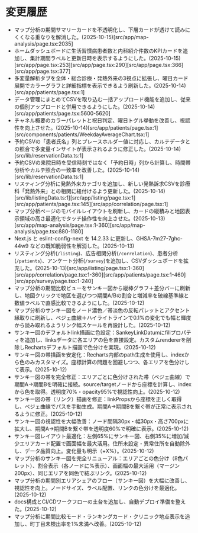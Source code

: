 # 変更履歴
- マップ分析の期間サマリーカードを不透明化し、下層カードが透けて読みにくくなる重なりを解消した。(2025-10-15)[src/app/map-analysis/page.tsx:2035]
- ホームダッシュボードに生活習慣病患者数と内科紹介件数のKPIカードを追加し、集計期間ラベルと更新日時を表示するようにした。(2025-10-15)[src/app/page.tsx:253][src/app/page.tsx:290][src/app/page.tsx:366][src/app/page.tsx:377]
- 多変量解析タブを全体・総合診療・発熱外来の3視点に拡張し、曜日カード展開でカラーグラフと詳細指標を表示できるよう刷新した。(2025-10-14)[src/app/patients/page.tsx:1]
- データ管理にまとめてCSVを取り込む一括アップロード機能を追加し、従来の個別アップロードと併用できるようにした。(2025-10-14)[src/app/patients/page.tsx:5600-5620]
- チャネル概要のカラーパレットと祝日判定、曜日トグル挙動を改善し、視認性を向上させた。(2025-10-14)[src/app/patients/page.tsx:1][src/components/patients/WeekdayAverageChart.tsx:1]
- 予約CSVの「患者氏名」列とプレースホルダー値に対応し、カルテデータとの照合で多変量インサイトが表示されるように修正した。(2025-10-14)[src/lib/reservationData.ts:1]
- 予約CSVの来院日時を受信時刻ではなく「予約日時」列から計算し、時間帯分析やカルテ照合の一致率を改善した。(2025-10-14)[src/lib/reservationData.ts:1]
- リスティング分析に発熱外来カテゴリを追加し、新しい発熱訴求CSVを診療科「発熱外来」との相関に紐付けるよう更新した。(2025-10-14)[src/lib/listingData.ts:1][src/app/listing/page.tsx:1][src/app/patients/page.tsx:145][src/app/correlation/page.tsx:1]
- マップ分析ページのモバイルレイアウトを刷新し、カードの縦積みと地図表示領域の高さ最適化でタッチ操作性を向上させた。(2025-10-13)[src/app/map-analysis/page.tsx:1-360][src/app/map-analysis/page.tsx:880-1180]
- Next.js と eslint-config-next を 14.2.33 に更新し、GHSA-7m27-7ghc-44w9 などの既知脆弱性を解消した。(2025-10-13)
- リスティング分析(`/listing`)、広告相関分析(`/correlation`)、患者分析(`/patients`)、アンケート分析(`/survey`)を追加し、CSVダッシュボードを拡充した。(2025-10-13)[src/app/listing/page.tsx:1-360][src/app/correlation/page.tsx:1-360][src/app/patients/page.tsx:1-460][src/app/survey/page.tsx:1-240]
- マップ分析の期間比較ビューをサンキー図から縦棒グラフ＋差分バーに刷新し、地図クリックで地区を選びつつ期間A/Bの割合と増減率を破線基準線と数値ラベルで直感比較できるようにした。(2025-10-12)
- マップ分析のサンキー図をノード濃色／帯淡色の反転パレットとアクセント縁取りに刷新し、ベジェ曲線＋ハイライトラインで0.1%の変化でも幅と輝度から読み取れるようリンク幅スケールを再設計した。(2025-10-12)
- サンキー図のデフォルトlink描画に色設定：SankeyLinkDatumにfillプロパティを追加し、linksデータに各エリアの色を直接設定。カスタムrendererを削除しRechartsデフォルト描画で色分けを実現。(2025-10-12)
- サンキー図の帯描画を安定化：Recharts内部のpath生成を使用し、indexから色のみカスタマイズ。座標計算の問題を回避しつつ、各エリアを色分けして表示。(2025-10-12)
- サンキー図の帯を完全修正：エリアごとに色分けされた帯（ベジェ曲線）で期間A→期間Bを明確に接続。source/targetノードから座標を計算し、indexから色を取得。透明度70%・opacity95%で視認性向上。(2025-10-12)
- サンキー図の帯（リンク）描画を修正：linkPropsから座標を正しく取得し、ベジェ曲線でパスを手動生成。期間A→期間Bを繋ぐ帯が正常に表示されるように修正。(2025-10-12)
- サンキー図の視認性を大幅改善：ノード間隔30px・幅30px・高さ700pxに拡大し、期間A→期間Bを繋ぐ帯を透明度60%で明確に表示。(2025-10-12)
- サンキー図レイアウト最適化：左側65%にサンキー図、右側35%に増加/減少エリアカード配置で画面幅を最大活用。住所未設定・異常住所を自動除外し、データ品質向上。変化量も明示（+X%）。(2025-10-12)
- マップ分析のサンキー図を完全リニューアル：エリアごとの色分け（8色パレット）、割合表示（各ノードに%表示）、画面幅の最大活用（マージン200px）、同じエリアを同色で結ぶリンク。(2025-10-12)
- マップ分析の期間別エリアシェアのフロー（サンキー図）を大幅に改善し、視認性を向上。ノードサイズ、ラベル配置、リンクの色分けを最適化。(2025-10-12)
- docs構成とCI/CDワークフローの土台を追加し、自動デプロイ準備を整えた。(2025-10-12)
- マップ分析に期間比較モード・ランキングカード・クリニック地点表示を追加し、町丁目未検出率を1%未満へ改善。(2025-10-12)

